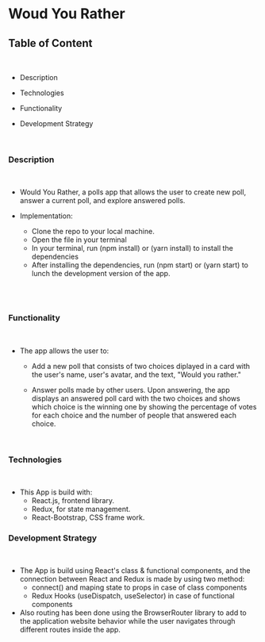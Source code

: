 # Woud You Rather

## Table of Content
<br />

- Description

- Technologies

- Functionality

- Development Strategy

<br />

### Description

<br />

- Would You Rather, a polls app that allows the user to create new poll, answer a current poll, and explore answered polls. <br/>

- Implementation: <br />

    * Clone the repo to your local machine.
    * Open the file in your terminal
    * In your terminal, run (npm install) or (yarn install) to install the dependencies
    * After installing the dependencies, run (npm start) or (yarn start) to lunch the development version of the app.

<br /><br />

### Functionality 
<br />

- The app allows the user to:

    * Add a new poll that consists of two choices diplayed in a card with the user's name, user's avatar, and the text, "Would you rather."

    * Answer polls made by other users. Upon answering, the app displays an answered poll card with the two choices and shows which choice is the winning one by showing the percentage of votes for each choice and the number of people that answered each choice.


<br />

### Technologies

<br />

- This App is build with:
  -  React.js, frontend library.
  - Redux, for state management.
  - React-Bootstrap, CSS frame work.


### Development Strategy

<br />

- The App is build using React's class & functional components, and the connection between React and Redux is made by using two method:
  - connect() and maping state to props in case of class components
  - Redux Hooks (useDispatch, useSelector) in case of functional components
- Also routing has been done using the BrowserRouter library to add to the application website behavior while the user navigates through different routes inside the app.

